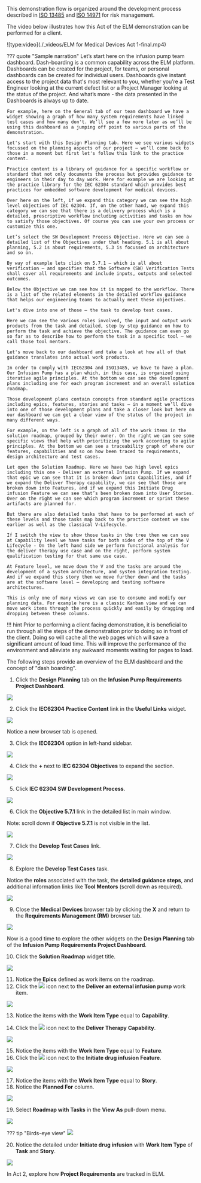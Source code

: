This demonstration flow is organized around the development process described in <a href="https://www.iso.org/standard/59752.html" target="_blank">ISO 13485</a> and <a href="https://www.iso.org/standard/72704.html" target="_blank">ISO 14971</a> for risk management.

The video below illustrates how this Act of the ELM demonstration can be performed for a client.

![type:video](./_videos/ELM for Medical Devices Act 1-final.mp4)

??? quote "Sample narration"
    Let’s start here on the infusion pump team dashboard. Dash-boarding is a common capability across the ELM platform. Dashboards can be created for the project, for teams, or personal dashboards can be created for individual users. Dashboards give instant access to the project data that's most relevant to you, whether you’re a Test Engineer looking at the current defect list or a Project Manager looking at the status of the project. And what’s more - the data presented in the Dashboards is always up to date.

    For example, here on the General tab of our team dashboard we have a widget showing a graph of how many system requirements have linked test cases and how many don't. We’ll see a few more later as we’ll be using this dashboard as a jumping off point to various parts of the demonstration.

    Let's start with this Design Planning tab. Here we see various widgets focussed on the planning aspects of our project – we’ll come back to those in a moment but first let's follow this link to the practice content.

    Practice content is a library of guidance for a specific workflow or standard that not only documents the process but provides guidance to engineers in their day to day work. Here for example we are looking at the practice library for the IEC 62304 standard which provides best practices for embedded software development for medical devices.

    Over here on the left, if we expand this category we can see the high level objectives of IEC 62304. If, on the other hand, we expand this category we can see that there is a delivery process which is a detailed, prescriptive workflow including activities and tasks on how to satisfy those objectives. Of course you can use your own process or customize this one.

    Let’s select the SW Development Process Objective. Here we can see a detailed list of the Objectives under that heading. 5.1 is all about planning, 5.2 is about requirements, 5.3 is focussed on architecture and so on.

    By way of example lets click on 5.7.1 – which is all about verification – and specifies that the Software (SW) Verification Tests shall cover all requirements and include inputs, outputs and selected outcomes.

    Below the Objective we can see how it is mapped to the workflow. There is a list of the related elements in the detailed workflow guidance that helps our engineering teams to actually meet these objectives.

    Let's dive into one of those – the task to develop test cases.

    Here we can see the various roles involved, the input and output work products from the task and detailed, step by step guidance on how to perform the task and achieve the objective. The guidance can even go so far as to describe how to perform the task in a specific tool – we call those tool mentors.

    Let's move back to our dashboard and take a look at how all of that guidance translates into actual work products.

    In order to comply with IEC62304 and ISO13485, we have to have a plan. Our Infusion Pump has a plan which, in this case, is organized using iterative agile principles. At the bottom we can see the development plans including one for each program increment and an overall solution roadmap.

    Those development plans contain concepts from standard agile practices including epics, features, stories and tasks – in a moment we’ll dive into one of those development plans and take a closer look but here on our dashboard we can get a clear view of the status of the project in many different ways.

    For example, on the left is a graph of all of the work items in the solution roadmap, grouped by their owner. On the right we can see some specific views that help with prioritizing the work according to agile principles. At the bottom we can see a traceability graph of where our features, capabilities and so on how been traced to requirements, design architecture and test cases.

    Let open the Solution Roadmap. Here we have two high level epics including this one - Deliver an external Infusion Pump. If we expand that epic we can see that it is broken down into Capabilities, and if we expand the Deliver Therapy capability, we can see that those are broken down into Features, and if we expand this Initiate Drug infusion Feature we can see that’s been broken down into User Stories. Over on the right we can see which program increment or sprint these artifacts are planned for.

    But there are also detailed tasks that have to be performed at each of these levels and those tasks map back to the practice content we saw earlier as well as the classical V-Lifecycle.

    If I switch the view to show those tasks in the tree then we can see at Capability level we have tasks for both sides of the top of the V Lifecycle - On the left hand side we perform functional analysis for the deliver therapy use case and on the right, perform system qualification testing for that same use case.

    At Feature level, we move down the V and the tasks are around the development of a system architecture, and system integration testing. And if we expand this story then we move further down and the tasks are at the software level – developing and testing software architectures.

    This is only one of many views we can use to consume and modify our planning data. For example here is a classic Kanban view and we can move work items through the process quickly and easily by dragging and dropping between these columns.

!!! hint
    Prior to performing a client facing demonstration, it is beneficial to run through all the steps of the demonstration prior to doing so in front of the client. Doing so will cache all the web pages which will save a significant amount of load time. This will improve the performance of the environment and alleviate any awkward moments waiting for pages to load.

The following steps provide an overview of the ELM dashboard and the concept of "dash boarding".

1. Click the **Design Planning** tab on the **Infusion Pump Requirements Project Dashboard**.

![](_attachments/Dashboard-main-to-DesignPlanning.png)

2. Click the **IEC62304 Practice Content** link in the **Useful Links** widget.

![](_attachments/Dashboard-DesignPlanning.png)

Notice a new browser tab is opened.

3. Click the **IEC62304** option in left-hand sidebar.

![](_attachments/Dashboard-DesignPlanning-Menu.png)

4. Click the **+** next to **IEC 62304 Objectives** to expand the section.

![](_attachments/Dashboard-DesignPlanning-Menu2.png)

5. Click **IEC 62304 SW Development Process**.

![](_attachments/Dashboard-DesignPlanning-Menu3.png)

6. Click the **Objective 5.7.1** link in the detailed list in main window.

Note: scroll down if **Objective 5.7.1** is not visible in the list.

![](_attachments/Dashboard-DesignPlanning-SWDevelopmentProcess.png)

7. Click the **Develop Test Cases** link.

![](_attachments/Dashboard-DesignPlanning-Objective571.png)

8. Explore the **Develop Test Cases** task.

Notice the **roles** associated with the task, the **detailed guidance steps**, and additional information links like **Tool Mentors** (scroll down as required).

![](_attachments/TaskDevelopTestCases.png)

9. Close the **Medical Devices** browser tab by clicking the **X** and return to the **Requirements Management (RM)** browser tab.

![](_attachments/Dashboard-DesignPlanning-CloseTab.png)

Now is a good time to explore the other widgets on the **Design Planning** tab of the **Infusion Pump Requirements Project Dashboard**.

10. Click the **Solution Roadmap** widget title.

![](_attachments/Dashboard-DesignPlanning-SolutionRoadmapWidget.png)

11. Notice the **Epics** defined as work items on the roadmap.
12. Click the ![](_attachments/ExpandIcon.png) icon next to the **Deliver an external infusion pump** work item.

![](_attachments/Dashboard-DesignPlanning-SolutionRoadmap-Summary.png)

13. Notice the items with the **Work Item Type** equal to **Capability**.

14. Click the ![](_attachments/ExpandIcon.png) icon next to the **Deliver Therapy** **Capability**.

![](_attachments/Dashboard-DesignPlanning-SolutionRoadmap-SummaryExpanded.png)

15. Notice the items with the **Work Item Type** equal to **Feature**.
16. Click the ![](_attachments/ExpandIcon.png) icon next to the **Initiate drug infusion** **Feature**.

![](_attachments/Dashboard-DesignPlanning-SolutionRoadmap-InitiateDrugInfusion-1.png)

17. Notice the items with the **Work Item Type** equal to **Story**.
18. Notice the **Planned For** column.

![](_attachments/Dashboard-DesignPlanning-SolutionRoadmap-InitiateDrugInfusion-2.png)

19. Select **Roadmap with Tasks** in the **View As** pull-down menu.

![](_attachments/Dashboard-DesignPlanning-SolutionRoadmap-ViewAsMenu.png)

??? tip "Birds-eye view"
    ![](_attachments/Dashboard-DesignPlanning-SolutionRoadmap-ViewAs-BEV.png)

20. Notice the detailed under **Initiate drug infusion** with **Work Item Type** of **Task** and **Story**.

![](_attachments/Dashboard-DesignPlanning-SolutionRoadmap-ViewDetails.png)

In Act 2, explore how **Project Requirements** are tracked in ELM.
